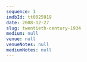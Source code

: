 ```yaml
---
sequence: 1
imdbId: tt0025919
date: 2008-12-27
slug: twentieth-century-1934
medium: null
venue: null
venueNotes: null
mediumNotes: null
---
```



